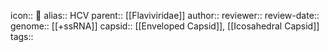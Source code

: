 icon:: 🦠
alias:: HCV
parent:: [[Flaviviridae]]
author::
reviewer::
review-date::
genome:: [[+ssRNA]] 
capsid:: [[Enveloped Capsid]], [[Icosahedral Capsid]] 
tags::
